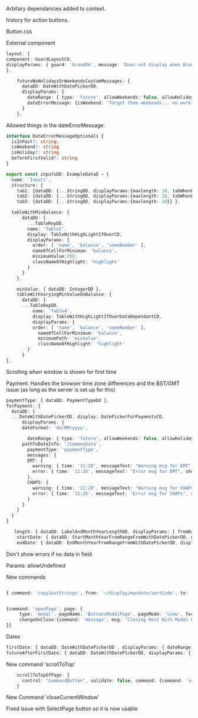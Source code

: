 Arbitary dependancies added to context.

history for action buttons.

Button.css

External component
```typescript
layout: {
component: GuardLayoutCD,
displayParams: { guard: 'brandOk', message: 'Does not display when Brand is {/CommonIds/brandRef}', className: 'someClassName', displayGuardMessages: false }
},
```

```typescript
    futureNoHolidaysOrWeekendsCustomMessages: {
      dataDD: DateWithDatePickerDD,
      displayParams: {
        dateRange: { type: 'future', allowWeekends: false, allowHolidays: false },
        dateErrorMessage: {isWeekend: 'forget them weekends... no work allowed!'}
      }
    },
```

Allowed things in the dateErrorMessage:
```typescript
interface DateErrorMessageOptionals {
  isInPast?: string;
  isWeekend?: string
  isHoliday?: string
  beforeFirstValid?: string
}
```



```typescript
export const inputsDD: ExampleDataD = {
  name: 'Inputs',
  structure: {
    tab1: {dataDD: {...StringDD, displayParams:{maxlength: 10, tabWhenLengthExceeds: 2}} },
    tab2: {dataDD: {...StringDD, displayParams:{maxlength: 10, tabWhenLengthExceeds: 2}} },
    tab3: {dataDD: {...StringDD, displayParams:{maxlength: 10}} },
```

```typescript
  tableWithMinBalance: {
      dataDD: {
        ...TableRepDD,
        name: 'Table2',
        display: TableWithHighLightIfOverCD,
        displayParams: {
          order: [ 'name', 'balance', 'someNumber' ],
          nameOfCellForMinimum: 'balance',
          minimumValue:200,
          classNameOfHighlight: 'highlight'
        }
      }
    },

    minValue: { dataDD: IntegerDD },
    tableWithVaryingMinValueOnBalance: {
      dataDD: {
      ...TableRepDD,
          name: 'Table4',
          display: TableWithHighLightIfOverDataDependantCD,
          displayParams: {
          order: [ 'name', 'balance', 'someNumber' ],
            nameOfCellForMinimum: 'balance',
            minimumPath: 'minValue',
            classNameOfHighlight: 'highlight'
        }
      }
},

```

Scrolling when window is shown for first time

Payment:
Handles the browser time zone differences and the BST/GMT issue (as long as the server is set up for this)
```typescript
paymentType: { dataDD: PaymentTypeDd },
forPayment: {
  dataDD: {
  ...DateWithDatePickerDD, display: DatePickerForPaymentsCD,
      displayParams: {
      dateFormat: 'dd/MM/yyyy',

        dateRange: { type: 'future', allowWeekends: false, allowHolidays: false },
      pathToDateInfo: '/CommonData',
        paymentType: 'paymentType',
        messages: {
        EMT: {
          warning: { time: '11:20', messageText: "Warning msg for EMT", showCancelButton: false },
          error: { time: '11:26', messageText: "Error msg for EMT", showCancelButton: false }
        },
        CHAPS: {
          warning: { time: '11:20', messageText: "Warning msg for CHAPs", showCancelButton: false },
          error: { time: '11:26', messageText: "Error msg for CHAPs", showCancelButton: false }
        }
      }
    }
  }
}
```

```typescript
   length: { dataDD: LabelAndMonthYearLengthDD, displayParams: { fromDate: 'startDate', toDate: 'endDate', onChange: { command: 'message', msg: 'length' } } },
    startDate: { dataDD: StartMonthYearFromRangeFromWithDatePickerDD, displayParams: { endDatePath: 'endDate', lengthPath: 'length', onChange: { command: 'message', msg: 'startDate' } } },
    endDate: { dataDD: EndMonthYearFromRangeFromWithDatePickerDD, displayParams: { startDatePath: 'startDate', lengthPath: 'length', onChange: { command: 'message', msg: 'endDate' } } },

```

Don't show errors if no data in field

Params:
allowUndefined


New commands
```typescript

{ command: 'copyJustStrings', from: '~/display/mandate/sortCode', to: '~/selectMandateSearch/sortCode', joiner: '-' }


{command: 'openPage', page: {
     type: 'modal', pageName: 'ButtonsModalPage', pageMode: 'view', focusOn: '~/display',
     changeOnClose:{command: 'message', msg: 'Closing Rest With Modal Page'}
}}
```

Dates
```typescript
firstDate: { dataDD: DateWithDatePickerDD , displayParams: { dateRange: { type: 'future' }}},
futureAfterFirstDate: { dataDD: DateWithDatePickerDD, displayParams: { dateRange: {type:'future', firstSelectableDatePath: '~/dates/firstDate' , allowWeekends: false}} },
```

New command 'scrollToTop'
```typescript
    scrollToTopOfPage: {
      control: "CommandButton", validate: false, command: {command: 'scrollToTop'}
    }
```


New Command 'closeCurrentWindow'

Fixed issue with SelectPage button so it is now usable

